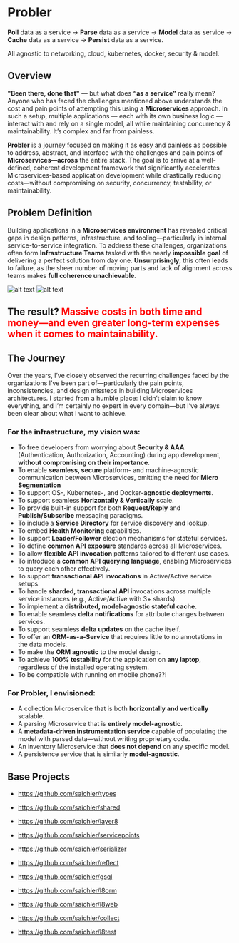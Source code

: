 # Probler
**Poll** data as a service -> **Parse** data as a service -> **Model** data as service -> 
**Cache** data as a service -> **Persist** data as a service. 

All agnostic to networking, cloud, kubernetes, docker, security & model.

## Overview
**"Been there, done that"** — but what does **“as a service”** really mean?
Anyone who has faced the challenges mentioned above understands the cost
and pain points of attempting this using a **Microservices** approach.
In such a setup, multiple applications — each with its own business
logic — interact with and rely on a single model,
all while maintaining concurrency & maintainability. It’s complex and far from painless.

**Probler** is a journey focused on making it as easy and painless as possible to 
address, abstract, and interface with the challenges and pain points of 
**Microservices—across** the entire stack. The goal is to arrive at a well-defined, 
coherent development framework that significantly accelerates Microservices-based 
application development while drastically reducing costs—without compromising on 
security, concurrency, testability, or maintainability.

## Problem Definition
Building applications in a **Microservices environment** has revealed critical gaps 
in design patterns, infrastructure, and tooling—particularly in internal 
service-to-service integration. To address these challenges, organizations often 
form **Infrastructure Teams** tasked with the nearly **impossible goal** of 
delivering a perfect solution from day one. **Unsurprisingly**, this often leads 
to failure, as the sheer number of moving parts and lack of alignment across teams 
makes **full coherence unachievable**.

![alt text](https://github.com/saichler/layer8/blob/main/problem-1.png)
![alt text](https://github.com/saichler/layer8/blob/main/problem-2.png)

## **The result?** <span style="color:red">Massive costs in both time and money—and even greater long-term expenses when it comes to maintainability.</span>

## The Journey
Over the years, I’ve closely observed the recurring challenges faced by the 
organizations I’ve been part of—particularly the pain points, inconsistencies, 
and design missteps in building Microservices architectures. I started from a 
humble place: I didn’t claim to know everything, and I’m certainly no expert in 
every domain—but I’ve always been clear about what I want to achieve.

### For the infrastructure, my vision was:
* To free developers from worrying about **Security & AAA** (Authentication, Authorization,
Accounting) during app development, **without compromising on their importance**.
* To enable **seamless, secure** platform- and machine-agnostic communication between 
Microservices, omitting the need for **Micro Segmentation**
* To support OS-, Kubernetes-, and Docker-**agnostic deployments**.
* To support seamless **Horizontally & Vertically** scale.
* To provide built-in support for both **Request/Reply** and **Publish/Subscribe** 
messaging paradigms.
* To include a **Service Directory** for service discovery and lookup.
* To embed **Health Monitoring** capabilities.
* To support **Leader/Follower** election mechanisms for stateful services.
* To define **common API exposure** standards across all Microservices.
* To allow **flexible API invocation** patterns tailored to different use cases.
* To introduce a **common API querying language**, enabling Microservices to query 
each other effectively.
* To support **transactional API invocations** in Active/Active service setups.
* To handle **sharded, transactional API** invocations across multiple service instances (e.g., Active/Active with 3+ shards).
* To implement a **distributed, model-agnostic stateful cache**.
* To enable seamless **delta notifications** for attribute changes between services.
* To support seamless **delta updates** on the cache itself.
* To offer an **ORM-as-a-Service** that requires little to no annotations in the data models.
* To make the **ORM agnostic** to the model design.
* To achieve **100% testability** for the application on **any laptop**, 
regardless of the installed operating system.
* To be compatible with running on mobile phone??!

### For Probler, I envisioned:
* A collection Microservice that is both **horizontally and vertically** scalable.
* A parsing Microservice that is **entirely model-agnostic**.
* A **metadata-driven instrumentation service** capable of populating the model 
with parsed data—without writing proprietary code.
* An inventory Microservice that **does not depend** on any specific model.
* A persistence service that is similarly **model-agnostic**.


## Base Projects
* https://github.com/saichler/types

* https://github.com/saichler/shared

* https://github.com/saichler/layer8

* https://github.com/saichler/servicepoints

* https://github.com/saichler/serializer

* https://github.com/saichler/reflect

* https://github.com/saichler/gsql

* https://github.com/saichler/l8orm

* https://github.com/saichler/l8web

* https://github.com/saichler/collect

* https://github.com/saichler/l8test

